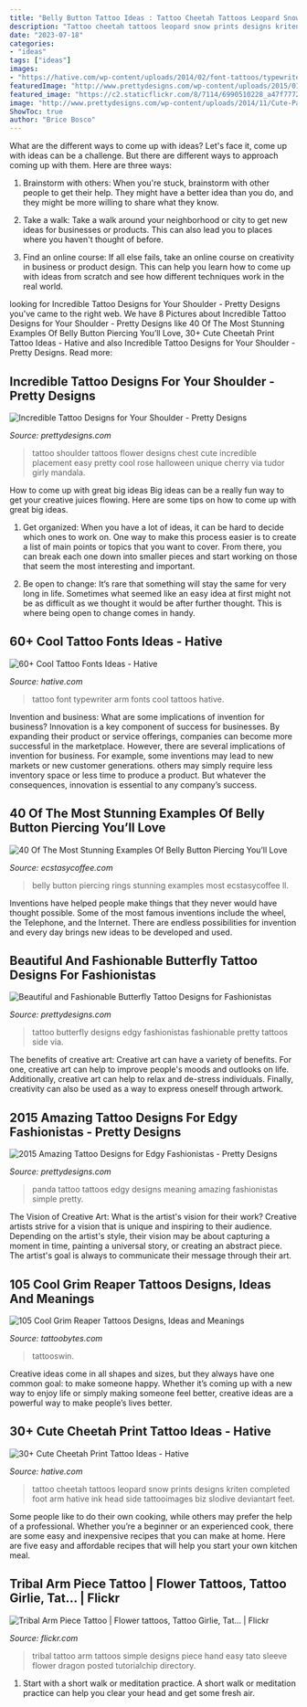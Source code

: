 ```yaml
---
title: "Belly Button Tattoo Ideas : Tattoo Cheetah Tattoos Leopard Snow Prints Designs Kriten Completed Foot Arm Hative Ink Head Side Tattooimages Biz Slodive Deviantart Feet"
description: "Tattoo cheetah tattoos leopard snow prints designs kriten completed foot arm hative ink head side tattooimages biz slodive deviantart feet"
date: "2023-07-18"
categories:
- "ideas"
tags: ["ideas"]
images:
- "https://hative.com/wp-content/uploads/2014/02/font-tattoos/typewriter-font-arm-tattoo-design-10.jpg"
featuredImage: "http://www.prettydesigns.com/wp-content/uploads/2015/01/Flower-Shoulder-Tattoo.jpg"
featured_image: "https://c2.staticflickr.com/8/7114/6990510228_a47f777285_z.jpg"
image: "http://www.prettydesigns.com/wp-content/uploads/2014/11/Cute-Panda-Design.jpg"
ShowToc: true
author: "Brice Bosco"
---
```



What are the different ways to come up with ideas?
Let's face it, come up with ideas can be a challenge. But there are different ways to approach coming up with them. Here are three ways: 
1. Brainstorm with others: When you're stuck, brainstorm with other people to get their help. They might have a better idea than you do, and they might be more willing to share what they know.

2. Take a walk: Take a walk around your neighborhood or city to get new ideas for businesses or products. This can also lead you to places where you haven't thought of before.

3. Find an online course: If all else fails, take an online course on creativity in business or product design. This can help you learn how to come up with ideas from scratch and see how different techniques work in the real world.

	

		
looking for Incredible Tattoo Designs for Your Shoulder - Pretty Designs you've came to the right web. We have 8 Pictures about Incredible Tattoo Designs for Your Shoulder - Pretty Designs like 40 Of The Most Stunning Examples Of Belly Button Piercing You’ll Love, 30+ Cute Cheetah Print Tattoo Ideas - Hative and also Incredible Tattoo Designs for Your Shoulder - Pretty Designs. Read more:
		
    
## Incredible Tattoo Designs For Your Shoulder - Pretty Designs

<img loading=lazy src="http://www.prettydesigns.com/wp-content/uploads/2015/01/Flower-Shoulder-Tattoo.jpg" onerror="this.onerror=null;this.src='https://tse3.mm.bing.net/th?id=OIP.9xcV9kkyMk8GNAKGL9JkHgHaKE&amp;pid=15.1';" alt="Incredible Tattoo Designs for Your Shoulder - Pretty Designs">

_Source: prettydesigns.com_

>tattoo shoulder tattoos flower designs chest cute incredible placement easy pretty cool rose halloween unique cherry via tudor girly mandala. 

	

How to come up with great big ideas
Big ideas can be a really fun way to get your creative juices flowing. Here are some tips on how to come up with great big ideas. 
1. Get organized: When you have a lot of ideas, it can be hard to decide which ones to work on. One way to make this process easier is to create a list of main points or topics that you want to cover. From there, you can break each one down into smaller pieces and start working on those that seem the most interesting and important. 

2. Be open to change: It’s rare that something will stay the same for very long in life. Sometimes what seemed like an easy idea at first might not be as difficult as we thought it would be after further thought. This is where being open to change comes in handy.

    
## 60+ Cool Tattoo Fonts Ideas - Hative

<img loading=lazy src="https://hative.com/wp-content/uploads/2014/02/font-tattoos/typewriter-font-arm-tattoo-design-10.jpg" onerror="this.onerror=null;this.src='https://tse1.mm.bing.net/th?id=OIP.2Z5jrkUshNILtMiTH2BFHgHaJ4&amp;pid=15.1';" alt="60+ Cool Tattoo Fonts Ideas - Hative">

_Source: hative.com_

>tattoo font typewriter arm fonts cool tattoos hative. 

	

Invention and business: What are some implications of invention for business?
Innovation is a key component of success for businesses. By expanding their product or service offerings, companies can become more successful in the marketplace. However, there are several implications of invention for business. For example, some inventions may lead to new markets or new customer generations. others may simply require less inventory space or less time to produce a product. But whatever the consequences, innovation is essential to any company’s success.

    
## 40 Of The Most Stunning Examples Of Belly Button Piercing You’ll Love

<img loading=lazy src="https://i1.wp.com/www.ecstasycoffee.com/wp-content/uploads/2016/09/about-Belly-Button-Rings.jpg" onerror="this.onerror=null;this.src='https://tse2.mm.bing.net/th?id=OIP.HOSsQgfbbvtogx3-hMlshwHaJ4&amp;pid=15.1';" alt="40 Of The Most Stunning Examples Of Belly Button Piercing You’ll Love">

_Source: ecstasycoffee.com_

>belly button piercing rings stunning examples most ecstasycoffee ll. 

	

Inventions have helped people make things that they never would have thought possible. Some of the most famous inventions include the wheel, the Telephone, and the Internet. There are endless possibilities for invention and every day brings new ideas to be developed and used.

    
## Beautiful And Fashionable Butterfly Tattoo Designs For Fashionistas

<img loading=lazy src="http://www.prettydesigns.com/wp-content/uploads/2014/09/Edgy-Butterfly-Tattoo-Design.jpg" onerror="this.onerror=null;this.src='https://tse2.mm.bing.net/th?id=OIP.4zLbTNCiUZU58vqs3gx5NQHaLG&amp;pid=15.1';" alt="Beautiful and Fashionable Butterfly Tattoo Designs for Fashionistas">

_Source: prettydesigns.com_

>tattoo butterfly designs edgy fashionistas fashionable pretty tattoos side via. 

	

The benefits of creative art:
Creative art can have a variety of benefits. For one, creative art can help to improve people's moods and outlooks on life. Additionally, creative art can help to relax and de-stress individuals. Finally, creativity can also be used as a way to express oneself through artwork.

    
## 2015 Amazing Tattoo Designs For Edgy Fashionistas - Pretty Designs

<img loading=lazy src="http://www.prettydesigns.com/wp-content/uploads/2014/11/Cute-Panda-Design.jpg" onerror="this.onerror=null;this.src='https://tse4.mm.bing.net/th?id=OIP.YRulCgkiyujQBul-CwVSIQHaIm&amp;pid=15.1';" alt="2015 Amazing Tattoo Designs for Edgy Fashionistas - Pretty Designs">

_Source: prettydesigns.com_

>panda tattoo tattoos edgy designs meaning amazing fashionistas simple pretty. 

	

The Vision of Creative Art: What is the artist's vision for their work?
Creative artists strive for a vision that is unique and inspiring to their audience. Depending on the artist's style, their vision may be about capturing a moment in time, painting a universal story, or creating an abstract piece. The artist's goal is always to communicate their message through their art.

    
## 105 Cool Grim Reaper Tattoos Designs, Ideas And Meanings

<img loading=lazy src="https://www.tattoobytes.com/wp-content/uploads/2016/12/The-Grim-Reaper-Tattoo-on-Arm-768x1024.jpg" onerror="this.onerror=null;this.src='https://tse3.mm.bing.net/th?id=OIP.loAwHblIGZv7WT0vX4ej6AHaJ4&amp;pid=15.1';" alt="105 Cool Grim Reaper Tattoos Designs, Ideas and Meanings">

_Source: tattoobytes.com_

>tattooswin. 

	

Creative ideas come in all shapes and sizes, but they always have one common goal: to make someone happy. Whether it’s coming up with a new way to enjoy life or simply making someone feel better, creative ideas are a powerful way to make people’s lives better.

    
## 30+ Cute Cheetah Print Tattoo Ideas - Hative

<img loading=lazy src="https://hative.com/wp-content/uploads/2014/02/cheetah-tattoos/snow-leopard-print-tattoo-26.jpg" onerror="this.onerror=null;this.src='https://tse1.mm.bing.net/th?id=OIP.lmglzgMv98NMV-yfPQ-QiwHaJr&amp;pid=15.1';" alt="30+ Cute Cheetah Print Tattoo Ideas - Hative">

_Source: hative.com_

>tattoo cheetah tattoos leopard snow prints designs kriten completed foot arm hative ink head side tattooimages biz slodive deviantart feet. 

	

Some people like to do their own cooking, while others may prefer the help of a professional. Whether you’re a beginner or an experienced cook, there are some easy and inexpensive recipes that you can make at home. Here are five easy and affordable recipes that will help you start your own kitchen meal.

    
## Tribal Arm Piece Tattoo | Flower Tattoos, Tattoo Girlie, Tat… | Flickr

<img loading=lazy src="https://c2.staticflickr.com/8/7114/6990510228_a47f777285_z.jpg" onerror="this.onerror=null;this.src='https://tse3.mm.bing.net/th?id=OIP.SPMUgKmIrUvKP4GyqLkhFAHaJ4&amp;pid=15.1';" alt="Tribal Arm Piece Tattoo | Flower tattoos, Tattoo Girlie, Tat… | Flickr">

_Source: flickr.com_

>tribal tattoo arm tattoos simple designs piece hand easy tato sleeve flower dragon posted tutorialchip directory. 

	

1. Start with a short walk or meditation practice. A short walk or meditation practice can help you clear your head and get some fresh air.

